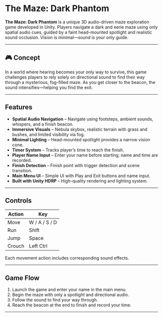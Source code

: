 # The Maze: Dark Phantom

**The Maze: Dark Phantom** is a unique 3D audio-driven maze exploration game developed in Unity. Players navigate a dark and eerie maze using only spatial audio cues, guided by a faint head-mounted spotlight and realistic sound occlusion. Vision is minimal—sound is your only guide.

---

## 🎮 Concept

In a world where hearing becomes your only way to survive, this game challenges players to rely solely on directional sound to find their way through a mysterious, fog-filled maze. As you get closer to the beacon, the sound intensifies—helping you find the exit.

---

## Features

- **Spatial Audio Navigation** – Navigate using footsteps, ambient sounds, whispers, and a finish beacon.
- **Immersive Visuals** – Nebula skybox, realistic terrain with grass and bushes, and limited visibility via fog.
- **Minimal Lighting** – Head-mounted spotlight provides a narrow vision cone.
- **Timer System** – Tracks player’s time to reach the finish.
- **Player Name Input** – Enter your name before starting; name and time are recorded.
- **Finish Detection** – Finish point with trigger detection and scene transition.
- **Main Menu UI** – Simple UI with Play and Exit buttons and name input.
- **Built with Unity HDRP** – High-quality rendering and lighting system.

---

## Controls

| Action   | Key        |
|----------|------------|
| Move     | W / A / S / D |
| Run      | Shift      |
| Jump     | Space      |
| Crouch   | Left Ctrl  |

Each movement action includes corresponding sound effects.

---

## Game Flow

1. Launch the game and enter your name in the main menu.
2. Begin the maze with only a spotlight and directional audio.
3. Follow the sound to find your way through.
4. Reach the beacon at the end to finish and record your time.

---



